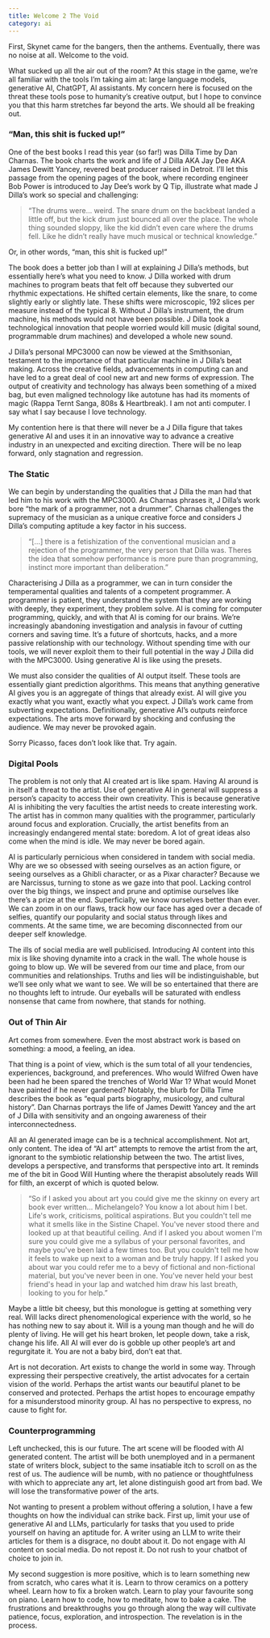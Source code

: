 ```yaml
---
title: Welcome 2 The Void
category: ai
---
```

First, Skynet came for the bangers, then the anthems. Eventually, there was no noise at all. Welcome to the void.

<!-- more -->
What sucked up all the air out of the room? At this stage in the game, we’re all familiar with the tools I’m taking aim at: large language models, generative AI, ChatGPT, AI assistants. My concern here is focused on the threat these tools pose to humanity’s creative output, but I hope to convince you that this harm stretches far beyond the arts. We should all be freaking out.

### “Man, this shit is fucked up!”

One of the best books I read this year (so far!) was Dilla Time by Dan Charnas. The book charts the work and life of J Dilla AKA Jay Dee AKA James Dewitt Yancey, revered beat producer raised in Detroit. I’ll let this passage from the opening pages of the book, where recording engineer Bob Power is introduced to Jay Dee’s work by Q Tip, illustrate what made J Dilla’s work so special and challenging:

>“The drums were… weird. The snare drum on the backbeat landed a little off, but the kick drum just bounced all over the place. The whole thing sounded sloppy, like the kid didn’t even care where the drums fell. Like he didn’t really have much musical or technical knowledge.”

Or, in other words, “man, this shit is fucked up!”

The book does a better job than I will at explaining J Dilla’s methods, but essentially here’s what you need to know. J Dilla worked with drum machines to program beats that felt off because they subverted our rhythmic expectations. He shifted certain elements, like the snare, to come slightly early or slightly late. These shifts were microscopic, 192 slices per measure instead of the typical 8. Without J Dilla’s instrument, the drum machine, his methods would not have been possible. J Dilla took a technological innovation that people worried would kill music (digital sound, programmable drum machines) and developed a whole new sound.

J Dilla’s personal MPC3000 can now be viewed at the Smithsonian, testament to the importance of that particular machine in J Dilla’s beat making. Across the creative fields, advancements in computing can and have led to a great deal of cool new art and new forms of expression. The output of creativity and technology has always been something of a mixed bag, but even maligned technology like autotune has had its moments of magic (Rappa Ternt Sanga, 808s & Heartbreak). I am not anti computer. I say what I say because I love technology.

My contention here is that there will never be a J Dilla figure that takes generative AI and uses it in an innovative way to advance a creative industry in an unexpected and exciting direction. There will be no leap forward, only stagnation and regression. 

### The Static

We can begin by understanding the qualities that J Dilla the man had that led him to his work with the MPC3000. As Charnas phrases it, J Dilla’s work bore “the mark of a programmer, not a drummer”. Charnas challenges the supremacy of the musician as a unique creative force and considers J Dilla’s computing aptitude a key factor in his success.

>“[…] there is a fetishization of the conventional musician and a rejection of the programmer, the very person that Dilla was. Theres the idea that somehow performance is more pure than programming, instinct more important than deliberation.” 

Characterising J Dilla as a programmer, we can in turn consider the temperamental qualities and talents of a competent programmer. A programmer is patient, they understand the system that they are working with deeply, they experiment, they problem solve. AI is coming for computer programming, quickly, and with that AI is coming for our brains. We’re increasingly abandoning investigation and analysis in favour of cutting corners and saving time. It’s a future of shortcuts, hacks, and a more passive relationship with our technology. Without spending time with our tools, we will never exploit them to their full potential in the way J Dilla did with the MPC3000. Using generative AI is like using the presets. 

We must also consider the qualities of AI output itself. These tools are essentially giant prediction algorithms. This means that anything generative AI gives you is an aggregate of things that already exist. AI will give you exactly what you want, exactly what you expect. J Dilla’s work came from subverting expectations. Definitionally, generative AI’s outputs reinforce expectations. The arts move forward by shocking and confusing the audience. We may never be provoked again. 

Sorry Picasso, faces don’t look like that. Try again.

### Digital Pools

The problem is not only that AI created art is like spam. Having AI around is in itself a threat to the artist. Use of generative AI in general will suppress a person’s capacity to access their own creativity. This is because generative AI is inhibiting the very faculties the artist needs to create interesting work. The artist has in common many qualities with the programmer, particularly around focus and exploration. Crucially, the artist benefits from an increasingly endangered mental state: boredom. A lot of great ideas also come when the mind is idle. We may never be bored again.

AI is particularly pernicious when considered in tandem with social media. Why are we so obsessed with seeing ourselves as an action figure, or seeing ourselves as a Ghibli character, or as a Pixar character? Because we are Narcissus, turning to stone as we gaze into that pool. Lacking control over the big things, we inspect and prune and optimise ourselves like there’s a prize at the end. Superficially, we know ourselves better than ever. We can zoom in on our flaws, track how our face has aged over a decade of selfies, quantify our popularity and social status through likes and comments. At the same time, we are becoming disconnected from our deeper self knowledge. 

The ills of social media are well publicised. Introducing AI content into this mix is like shoving dynamite into a crack in the wall. The whole house is going to blow up. We will be severed from our time and place, from our communities and relationships. Truths and lies will be indistinguishable, but we’ll see only what we want to see. We will be so entertained that there are no thoughts left to intrude. Our eyeballs will be saturated with endless nonsense that came from nowhere, that stands for nothing.

### Out of Thin Air

Art comes from somewhere. Even the most abstract work is based on something: a mood, a feeling, an idea. 

That thing is a point of view, which is the sum total of all your tendencies, experiences, background, and preferences. Who would Wilfred Owen have been had he been spared the trenches of World War 1? What would Monet have painted if he never gardened? Notably, the blurb for Dilla Time describes the book as “equal parts biography, musicology, and cultural history”. Dan Charnas portrays the life of James Dewitt Yancey and the art of J Dilla with sensitivity and an ongoing awareness of their interconnectedness. 

All an AI generated image can be is a technical accomplishment. Not art, only content. The idea of “AI art” attempts to remove the artist from the art, ignorant to the symbiotic relationship between the two. The artist lives, develops a perspective, and transforms that perspective into art. It reminds me of the bit in Good Will Hunting where the therapist absolutely reads Will for filth, an excerpt of which is quoted below. 

>“So if I asked you about art you could give me the skinny on every art book ever written... Michelangelo? You know a lot about him I bet. Life's work, criticisms, political aspirations. But you couldn't tell me what it smells like in the Sistine Chapel. You've never stood there and looked up at that beautiful ceiling. And if I asked you about women I'm sure you could give me a syllabus of your personal favorites, and maybe you've been laid a few times too. But you couldn't tell me how it feels to wake up next to a woman and be truly happy. If I asked you about war you could refer me to a bevy of fictional and non-fictional material, but you've never been in one. You've never held your best friend's head in your lap and watched him draw his last breath, looking to you for help.”

Maybe a little bit cheesy, but this monologue is getting at something very real. Will lacks direct phenomenological experience with the world, so he has nothing new to say about it. Will is a young man though and he will do plenty of living. He will get his heart broken, let people down, take a risk, change his life. All AI will ever do is gobble up other people’s art and regurgitate it. You are not a baby bird, don’t eat that.

Art is not decoration. Art exists to change the world in some way. Through expressing their perspective creatively, the artist advocates for a certain vision of the world. Perhaps the artist wants our beautiful planet to be conserved and protected. Perhaps the artist hopes to encourage empathy for a misunderstood minority group. AI has no perspective to express, no cause to fight for.

### Counterprogramming

Left unchecked, this is our future. The art scene will be flooded with AI generated content. The artist will be both unemployed and in a permanent state of writers block, subject to the same insatiable itch to scroll on as the rest of us. The audience will be numb, with no patience or thoughtfulness with which to appreciate any art, let alone distinguish good art from bad. We will lose the transformative power of the arts. 

Not wanting to present a problem without offering a solution, I have a few thoughts on how the individual can strike back. First up, limit your use of generative AI and LLMs, particularly for tasks that you used to pride yourself on having an aptitude for. A writer using an LLM to write their articles for them is a disgrace, no doubt about it. Do not engage with AI content on social media. Do not repost it. Do not rush to your chatbot of choice to join in. 

My second suggestion is more positive, which is to learn something new from scratch, who cares what it is. Learn to throw ceramics on a pottery wheel. Learn how to fix a broken watch. Learn to play your favourite song on piano. Learn how to code, how to meditate, how to bake a cake. The frustrations and breakthroughs you go through along the way will cultivate patience, focus, exploration, and introspection. The revelation is in the process.